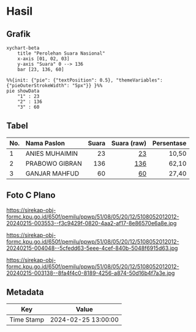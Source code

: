 # Hasil

## Grafik

```mermaid
xychart-beta
    title "Perolehan Suara Nasional"
    x-axis [01, 02, 03]
    y-axis "Suara" 0 --> 136
    bar [23, 136, 60]
```

```mermaid
%%{init: {"pie": {"textPosition": 0.5}, "themeVariables": {"pieOuterStrokeWidth": "5px"}} }%%
pie showData
    "1" : 23
    "2" : 136
    "3" : 60
```

## Tabel

| No. | Nama Paslon    | Suara | Suara (raw) | Persentase |
|:--- |:-------------- | -----:| -----------:| ----------:|
| 1   | ANIES MUHAIMIN | 23    | [23][p-1]   | 10,50      |
| 2   | PRABOWO GIBRAN | 136   | [136][p-2]  | 62,10      |
| 3   | GANJAR MAHFUD  | 60    | [60][p-3]   | 27,40      |


[p-1]: https://github.com/gigit-pemilu/pemilu-2024/blob/main/pilpres/hitung-suara/sub/51-bali/sub/08-buleleng/sub/05-sukasada/sub/2012-panji-anom/sub/012-tps/sub/paslon-1.txt
[p-2]: https://github.com/gigit-pemilu/pemilu-2024/blob/main/pilpres/hitung-suara/sub/51-bali/sub/08-buleleng/sub/05-sukasada/sub/2012-panji-anom/sub/012-tps/sub/paslon-2.txt
[p-3]: https://github.com/gigit-pemilu/pemilu-2024/blob/main/pilpres/hitung-suara/sub/51-bali/sub/08-buleleng/sub/05-sukasada/sub/2012-panji-anom/sub/012-tps/sub/paslon-3.txt

## Foto C Plano

https://sirekap-obj-formc.kpu.go.id/650f/pemilu/ppwp/51/08/05/20/12/5108052012012-20240215-003553--f3c9429f-0820-4aa2-af17-8e86570e6a8e.jpg

https://sirekap-obj-formc.kpu.go.id/650f/pemilu/ppwp/51/08/05/20/12/5108052012012-20240215-004048--5cfedd63-5eee-4cef-840b-5048f6915d63.jpg

https://sirekap-obj-formc.kpu.go.id/650f/pemilu/ppwp/51/08/05/20/12/5108052012012-20240215-003138--8fa4f4c0-8189-4256-a874-50d16b4f7a3e.jpg


## Metadata

| Key        | Value               |
| ---------- | ------------------- |
| Time Stamp | 2024-02-25 13:00:00 |



